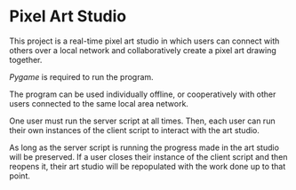 # Pixel Art Studio
This project is a real-time pixel art studio in which users can connect with others over a local network and collaboratively create a pixel art drawing together.


*Pygame* is required to run the program.

The program can be used individually offline, or cooperatively with other users connected to the same local area network.

One user must run the server script at all times. Then, each user can run their own instances of the client script to interact with the art studio.

As long as the server script is running the progress made in the art studio will be preserved. If a user closes their instance of the client script and then reopens it, their art studio will be repopulated with the work done up to that point.

